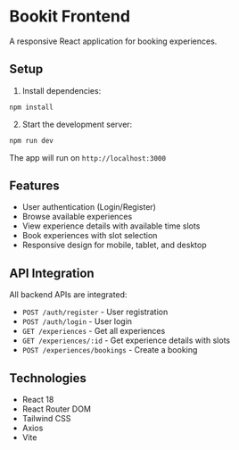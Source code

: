 # Bookit Frontend

A responsive React application for booking experiences.

## Setup

1. Install dependencies:
```bash
npm install
```

2. Start the development server:
```bash
npm run dev
```

The app will run on `http://localhost:3000`

## Features

- User authentication (Login/Register)
- Browse available experiences
- View experience details with available time slots
- Book experiences with slot selection
- Responsive design for mobile, tablet, and desktop

## API Integration

All backend APIs are integrated:
- `POST /auth/register` - User registration
- `POST /auth/login` - User login
- `GET /experiences` - Get all experiences
- `GET /experiences/:id` - Get experience details with slots
- `POST /experiences/bookings` - Create a booking

## Technologies

- React 18
- React Router DOM
- Tailwind CSS
- Axios
- Vite

